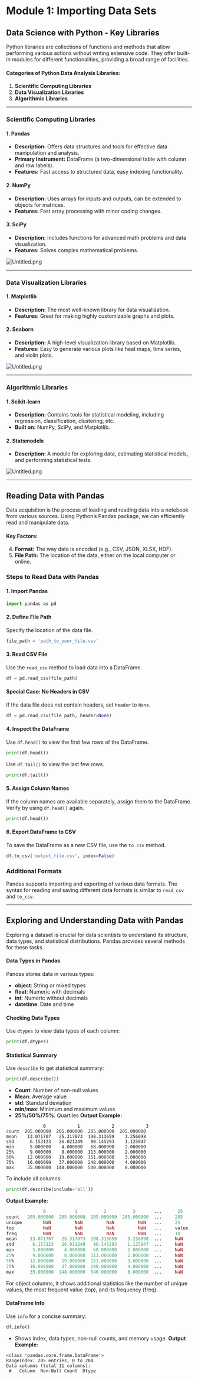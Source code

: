 

# Module 1: Importing Data Sets
## Data Science with Python - Key Libraries
Python libraries are collections of functions and methods that allow performing various actions without writing extensive code. They offer built-in modules for different functionalities, providing a broad range of facilities.
#### Categories of Python Data Analysis Libraries:
1. **Scientific Computing Libraries**
2. **Data Visualization Libraries**
3. **Algorithmic Libraries**

___
### Scientific Computing Libraries
#### 1. **Pandas**
- **Description:** Offers data structures and tools for effective data manipulation and analysis.
- **Primary Instrument:** DataFrame (a two-dimensional table with column and row labels).
- **Features:** Fast access to structured data, easy indexing functionality.
#### 2. **NumPy**
- **Description:** Uses arrays for inputs and outputs, can be extended to objects for matrices.
- **Features:** Fast array processing with minor coding changes.
#### 3. **SciPy**
- **Description:** Includes functions for advanced math problems and data visualization.
- **Features:** Solves complex mathematical problems.

![Untitled.png](https://prod-files-secure.s3.us-west-2.amazonaws.com/03e82b26-cccb-4906-bb56-adabcbdc0655/997ac361-58a8-4f04-bb0f-79fea4baa761/Untitled.png?X-Amz-Algorithm=AWS4-HMAC-SHA256&X-Amz-Content-Sha256=UNSIGNED-PAYLOAD&X-Amz-Credential=ASIAZI2LB46662BSK3Q6%2F20250207%2Fus-west-2%2Fs3%2Faws4_request&X-Amz-Date=20250207T211311Z&X-Amz-Expires=3600&X-Amz-Security-Token=IQoJb3JpZ2luX2VjEGQaCXVzLXdlc3QtMiJHMEUCIDOMB0qpav3jOq59sZwVJqtpPaC7yfWF51JUuFEmErf%2FAiEA41dyu%2FlrnUzImpDgZFWF1wTDcbN2frtUtQ%2FIW1aPjF4q%2FwMIfRAAGgw2Mzc0MjMxODM4MDUiDG4CDxvJPFG4LuSeKCrcA%2Flq9ElgaU1k2qh5kC2xG1sCR18uonmsEkuzMF4WgtHwN7INN2fOW5VW%2F8NML4PI89amu9q2D%2Fts2pazojBMPriHpxZcVoo26YBuIbMIWkDltsLp8SL4Jyy%2BEHu5K4OvAiJOKkH9TYjvSefwwe3RKrVhFK%2FZunFi3DWO3i2OPQbkHZJ%2FEf5uEOqxMmshGuVpBHGxNHgpSAfJfwhNswDazxJ9ju6aRVUEMzCaGwIwbR6Q6uhb9iMtEYrGnYE90nihcCH18%2BXHYoVJqhAnBAY2X3wRHtE6BLyfPhRmUDaPj221F0O9MNtoifKurn24MuUnw4SwsSAhBS9jUGkzJRysy%2FoIVDuvAJc6CBriTQKKCR56hUrdMm1d2iqmhyVA%2Bxmbr8scw3RBgd9Cne39laeKDno4COp0oKIS89I7tfxiC3MgwKbkgvISGhLZpPn5efaQ34BE511qjaB3rw5D5v2G2EYRIU1w1wuq%2FHY9ZhupAGR5eWenz3v511xjaA4Eb2zyOsHzSK9hkamEh6Wt9L4UvH7P6uulx0Zj%2BT8xPAIenmYhvDOKbRi0%2F96mnDGwDqJXxtU0%2FVJVf7tId1%2FLjg%2FRdHCiQUHBQmLl3JwL6qNrG79a6RSTj93hN2QCs0JCMOfSmb0GOqUBTIbCPs7futntf6%2Fins7SIQtUE5S5MoHt8Rh%2BsTIYMWdpfFXNL81w%2BTSKUV2H8QjKmz2yrt2yclLaxrzIlQJ%2FehBryGjURvCL1cceqx%2BQavcIhaju2l5rbyLwHytOFOs79kBimPijPzoB6S134n0V%2F3Y2PvokFr34ydSXMDy9g14jFpf2PygCDzzGAdzxRyU5nm7mElTSj1gUd3zfBZKOgyiepvNv&X-Amz-Signature=23f6a619c11fa90a63f8f76a5333e59bc046008a76ba34a714a8c3ad6a6ae61e&X-Amz-SignedHeaders=host&x-id=GetObject)
___
### Data Visualization Libraries
#### 1. **Matplotlib**
- **Description:** The most well-known library for data visualization.
- **Features:** Great for making highly customizable graphs and plots.
#### 2. **Seaborn**
- **Description:** A high-level visualization library based on Matplotlib.
- **Features:** Easy to generate various plots like heat maps, time series, and violin plots.

![Untitled.png](https://prod-files-secure.s3.us-west-2.amazonaws.com/03e82b26-cccb-4906-bb56-adabcbdc0655/733d1e42-5a53-4fd8-90c1-3d85254369a6/Untitled.png?X-Amz-Algorithm=AWS4-HMAC-SHA256&X-Amz-Content-Sha256=UNSIGNED-PAYLOAD&X-Amz-Credential=ASIAZI2LB466SJ5BBRWG%2F20250207%2Fus-west-2%2Fs3%2Faws4_request&X-Amz-Date=20250207T211310Z&X-Amz-Expires=3600&X-Amz-Security-Token=IQoJb3JpZ2luX2VjEGQaCXVzLXdlc3QtMiJGMEQCICj3oqwY5f9OTdilTEU1U51GL4iz7s3IZ%2F%2FI2x86bKaGAiAEcEjY8pss8WpzuD8KnQ7e9OA4nZQq6lvGltFmzFJILSr%2FAwh9EAAaDDYzNzQyMzE4MzgwNSIMQI9RugJl8YyPy0bFKtwDxfgxD%2FPSqEeKcXdE5zMHuShFFyNRiHQAJEuJTsBq9PVi%2BHtgFa1GMgCGExd%2B1nBAvF1Na4gpjkdnLArO2lz8U%2FvsnFpd35mglSHdI0eduFMJHPO1KUAB7lyDpnq3qxTs2Uei%2FOT1SRqc3GJi%2BmSylY9IpuXSXurU5RQIFh1LDkTk7XaQe3pVKw3WaF3qJtZSCFS1BCCAWiEBPdtPY%2Fws%2BpvmnOZthmXQ504%2FIXy%2Bpks1qqLUCkVe314AKC7zUJMJY9GR1khoqD8xiFdutV%2FKBIAayXTduhIEBE7teZY5k5UsEU583EGenyLdOArJ2Ce0qx9ivOV8hk%2FdRyVaHufTCX1%2BRYGxnA2dpPPhOPjLJvWBnrOGJYaAlunrPUcAELXrSwJj1htI8IpKIlhN%2BAE1oLJeAJYUMwVy9%2BwwxTD0Kk4%2FSVT6Wsvu6cxycjQO3fg9VHhbPbrMjKGUz1eaBvX6zxGT9au47CinrGF%2BBd6XvaJf8CE5g4XMNUeZ3hf5dEnLIqZmYXMfNCORbwKimgZWPnJ7P3pi2a5qnlhYGHsj%2F6UVa%2FZY1u%2FpsyuyhoeRsYVkr6nrHbVCH%2BZWfFGRI%2ButyWUdjDQVIkHoZ3fA6OyoYy%2FcD%2FjpzMI%2B6Sk9XRcw09KZvQY6pgFyWSMgFZ7QSwaWUUzH83LtI1a86ICJS39HsUzcMs1vljcsr6uyAzxK06Xan7JAerwvWFBvqUo5pBn6K7gPduWNhBj45b4%2FPT%2BJdZvYlF26hnqX3eMpg1zN0a%2FUTof%2B5BJ2JvJ%2BI%2BEanexVeHtzujg1uPVy3TrZGc5B9gUPubY7KbaxYnkGtFsU9dt30Q%2BlTSCxS5uF3c%2Byz1maw9QiuskJeJlYCstd&X-Amz-Signature=4d535a128633d022d0494b909dd463d8a77b01cf3c60ac3ac2b1b2ec436f5ad4&X-Amz-SignedHeaders=host&x-id=GetObject)
___
### Algorithmic Libraries
#### 1. **Scikit-learn**
- **Description:** Contains tools for statistical modeling, including regression, classification, clustering, etc.
- **Built on:** NumPy, SciPy, and Matplotlib.
#### 2. **Statsmodels**
- **Description:** A module for exploring data, estimating statistical models, and performing statistical tests.

![Untitled.png](https://prod-files-secure.s3.us-west-2.amazonaws.com/03e82b26-cccb-4906-bb56-adabcbdc0655/c62885f5-417d-4179-834f-d68f8f2bdf39/Untitled.png?X-Amz-Algorithm=AWS4-HMAC-SHA256&X-Amz-Content-Sha256=UNSIGNED-PAYLOAD&X-Amz-Credential=ASIAZI2LB466SJ5BBRWG%2F20250207%2Fus-west-2%2Fs3%2Faws4_request&X-Amz-Date=20250207T211310Z&X-Amz-Expires=3600&X-Amz-Security-Token=IQoJb3JpZ2luX2VjEGQaCXVzLXdlc3QtMiJGMEQCICj3oqwY5f9OTdilTEU1U51GL4iz7s3IZ%2F%2FI2x86bKaGAiAEcEjY8pss8WpzuD8KnQ7e9OA4nZQq6lvGltFmzFJILSr%2FAwh9EAAaDDYzNzQyMzE4MzgwNSIMQI9RugJl8YyPy0bFKtwDxfgxD%2FPSqEeKcXdE5zMHuShFFyNRiHQAJEuJTsBq9PVi%2BHtgFa1GMgCGExd%2B1nBAvF1Na4gpjkdnLArO2lz8U%2FvsnFpd35mglSHdI0eduFMJHPO1KUAB7lyDpnq3qxTs2Uei%2FOT1SRqc3GJi%2BmSylY9IpuXSXurU5RQIFh1LDkTk7XaQe3pVKw3WaF3qJtZSCFS1BCCAWiEBPdtPY%2Fws%2BpvmnOZthmXQ504%2FIXy%2Bpks1qqLUCkVe314AKC7zUJMJY9GR1khoqD8xiFdutV%2FKBIAayXTduhIEBE7teZY5k5UsEU583EGenyLdOArJ2Ce0qx9ivOV8hk%2FdRyVaHufTCX1%2BRYGxnA2dpPPhOPjLJvWBnrOGJYaAlunrPUcAELXrSwJj1htI8IpKIlhN%2BAE1oLJeAJYUMwVy9%2BwwxTD0Kk4%2FSVT6Wsvu6cxycjQO3fg9VHhbPbrMjKGUz1eaBvX6zxGT9au47CinrGF%2BBd6XvaJf8CE5g4XMNUeZ3hf5dEnLIqZmYXMfNCORbwKimgZWPnJ7P3pi2a5qnlhYGHsj%2F6UVa%2FZY1u%2FpsyuyhoeRsYVkr6nrHbVCH%2BZWfFGRI%2ButyWUdjDQVIkHoZ3fA6OyoYy%2FcD%2FjpzMI%2B6Sk9XRcw09KZvQY6pgFyWSMgFZ7QSwaWUUzH83LtI1a86ICJS39HsUzcMs1vljcsr6uyAzxK06Xan7JAerwvWFBvqUo5pBn6K7gPduWNhBj45b4%2FPT%2BJdZvYlF26hnqX3eMpg1zN0a%2FUTof%2B5BJ2JvJ%2BI%2BEanexVeHtzujg1uPVy3TrZGc5B9gUPubY7KbaxYnkGtFsU9dt30Q%2BlTSCxS5uF3c%2Byz1maw9QiuskJeJlYCstd&X-Amz-Signature=1f155deb0ed0c4e04424ca5eb2722612d92ea89b3faee1c51b0103a3366257c9&X-Amz-SignedHeaders=host&x-id=GetObject)
___
## Reading Data with Pandas
Data acquisition is the process of loading and reading data into a notebook from various sources. Using Python’s Pandas package, we can efficiently read and manipulate data.
#### Key Factors:
4. **Format:** The way data is encoded (e.g., CSV, JSON, XLSX, HDF).
5. **File Path:** The location of the data, either on the local computer or online.
### Steps to Read Data with Pandas
#### 1. **Import Pandas**
```python
import pandas as pd
```
#### 2. **Define File Path**
Specify the location of the data file.
```python
file_path = 'path_to_your_file.csv'
```
#### 3. **Read CSV File**
Use the `read_csv` method to load data into a DataFrame.
```python
df = pd.read_csv(file_path)
```
#### Special Case: No Headers in CSV
If the data file does not contain headers, set `header` to `None`.
```python
df = pd.read_csv(file_path, header=None)
```
#### 4. **Inspect the DataFrame**
Use `df.head()` to view the first few rows of the DataFrame.
```python
print(df.head())
```
Use `df.tail()` to view the last few rows.
```python
print(df.tail())
```
#### 5. **Assign Column Names**
If the column names are available separately, assign them to the DataFrame.
Verify by using `df.head()` again.
```python
print(df.head())
```
#### 6. **Export DataFrame to CSV**
To save the DataFrame as a new CSV file, use the `to_csv` method.
```python
df.to_csv('output_file.csv', index=False)
```
### Additional Formats
Pandas supports importing and exporting of various data formats. The syntax for reading and saving different data formats is similar to `read_csv` and `to_csv`.
___
## Exploring and Understanding Data with Pandas
Exploring a dataset is crucial for data scientists to understand its structure, data types, and statistical distributions. Pandas provides several methods for these tasks.
#### Data Types in Pandas
Pandas stores data in various types:
- **object**: String or mixed types
- **float**: Numeric with decimals
- **int**: Numeric without decimals
- **datetime**: Date and time
#### Checking Data Types
Use `dtypes` to view data types of each column:
```python
print(df.dtypes)
```
#### Statistical Summary
Use `describe` to get statistical summary:
```python
print(df.describe())
```
- **Count**: Number of non-null values
- **Mean**: Average value
- **std**: Standard deviation
- **min/max**: Minimum and maximum values
- **25%/50%/75%**: Quartiles
**Output Example:**
```plain text
              0            1            2            3
count  205.000000  205.000000  205.000000  205.000000
mean    13.071707   25.317073  198.313659    3.256098
std      6.153123   26.021249   90.145293    1.125947
min      5.000000    4.000000   68.000000    2.000000
25%      9.000000    8.000000  113.000000    2.000000
50%     12.000000   19.000000  151.000000    3.000000
75%     16.000000   37.000000  248.000000    4.000000
max     35.000000  148.000000  540.000000    8.000000
```
To include all columns:
```python
print(df.describe(include='all'))
```
**Output Example:**
```r
              0           1          2          3       ...      25       26       27
count   205.000000  205.000000  205.000000  205.000000  ...     205      205      205
unique        NaN         NaN         NaN         NaN   ...     25       25       25
top           NaN         NaN         NaN         NaN   ...     value    value    value
freq          NaN         NaN         NaN         NaN   ...     10       10       10
mean     13.071707   25.317073  198.313659    3.256098  ...     NaN      NaN      NaN
std       6.153123   26.021249   90.145293    1.125947  ...     NaN      NaN      NaN
min       5.000000    4.000000   68.000000    2.000000  ...     NaN      NaN      NaN
25%       9.000000    8.000000  113.000000    2.000000  ...     NaN      NaN      NaN
50%      12.000000   19.000000  151.000000    3.000000  ...     NaN      NaN      NaN
75%      16.000000   37.000000  248.000000    4.000000  ...     NaN      NaN      NaN
max      35.000000  148.000000  540.000000    8.000000  ...     NaN      NaN      NaN
```
For object columns, it shows additional statistics like the number of unique values, the most frequent value (top), and its frequency (freq).
#### DataFrame Info
Use `info` for a concise summary:
```python
df.info()
```
- Shows index, data types, non-null counts, and memory usage.
**Output Example:**
```less
<class 'pandas.core.frame.DataFrame'>
RangeIndex: 205 entries, 0 to 204
Data columns (total 11 columns):
 #   Column  Non-Null Count  Dtype
